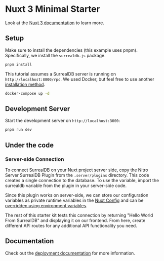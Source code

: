 # Nuxt 3 Minimal Starter

Look at the [Nuxt 3 documentation](https://nuxt.com/docs/getting-started/introduction) to learn more.

## Setup

Make sure to install the dependencies (this example uses pnpm). Specifically, we install the `surrealdb.js` package.

```bash
pnpm install
```

This tutorial assumes a SurrealDB server is running on `http://localhost:8000/rpc`. We used Docker, but feel free to use another [installation method](https://surrealdb.com/docs/installation).

```bash
docker-compose up -d
```

## Development Server

Start the development server on `http://localhost:3000`:

```bash
pnpm run dev
```

## Under the code

### Server-side Connection

To connect SurrealDB on your Nuxt project server side, copy the Nitro Server SurrealDB Plugin from the `.server/plugins` directory. This code creates a single connection to the database. To use the variable, import the surrealdb variable from the plugin in your server-side code.

Since this plugin works on server-side, we can store our configuration variables as private runtime variables in the [Nuxt Config](nuxt.config.ts) and can be [overridden using environment variables](https://nuxt.com/docs/guide/going-further/runtime-config#environment-variables).

The rest of this starter kit tests this connection by returning "Hello World From SurrealDB" and displaying it on our frontend. From here, create different API routes for any additional API functionality you need.

## Documentation

Check out the [deployment documentation](https://nuxt.com/docs/getting-started/deployment) for more information.
